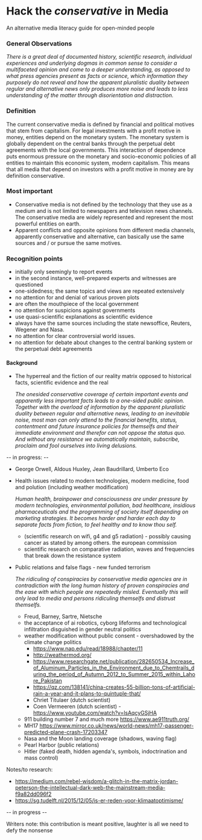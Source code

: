 # Hack the _conservative_ in Media

An alternative media literacy guide for open-minded people

### General Observations
_There is a great deal of documented history, scientific research, individual experiences and underlying dogmas in common sense to consider a multifaceted opinion and come to a deeper understanding, as opposed to what press agencies present as facts or science, which information they purposely do not reveal and how the apparent pluralistic duality between regular and alternative news only produces more noise and leads to less understanding of the matter through disorientation and distraction._

### Definition

The current conservative media is defined by financial and political motives that stem from capitalism. For legal investments with a profit motive in money, entities depend on the monetary system. The monetary system is globally dependent on the central banks through the perpetual debt agreements with the local governments. This interaction of dependence puts enormous pressure on the monetary and socio-economic policies of all entities to maintain this economic system, modern capitalism. This means that all media that depend on investors with a profit motive in money are by definition conservative.

### Most important

  - Conservative media is not defined by the technology that they use as a medium and is not limited to newspapers and television news channels. The conservative media are widely represented and represent the most powerful entities on earth.
  - Apparent conflicts and opposite opinions from different media channels, apparently conservative and alternative, can basically use the same sources and / or pursue the same motives.

### Recognition points
 
  - initially only seemingly to report events
  - in the second instance, well-prepared experts and witnesses are questioned
  - one-sidedness; the same topics and views are repeated extensively
  - no attention for and denial of various proven plots
  - are often the mouthpiece of the local government
  - no attention for suspicions against governments
  - use quasi-scientific explanations as scientific evidence
  - always have the same sources including the state newsoffice, Reuters, Wegener and Nasa.
  - no attention for clear controversial world issues.
  - no attention for debate about changes to the central banking system or the perpetual debt agreements
  

#### Background
- The hyperreal and the fiction of our reality matrix opposed to historical facts, scientific evidence and the real

  _The onesided conservative coverage of certain important events and apparently less important facts leads to a one-sided public opinion. Together with the overload of information by the apparent pluralistic duality between regular and alternative news, leading to an inevitable noise, most man can only attend to the financial benefits, status, contentment and future insurance policies for themselfs and their immediate environment and therefor can not oppose the status quo. And without any resistance we automatically maintain, subscribe, proclaim and fool ourselves into living delusions._


-- in progress: --

  - George Orwell, Aldous Huxley, Jean Baudrillard, Umberto Eco

- Health issues related to modern technologies, modern medicine, food and polution (including weather modification)

  _Human health, brainpower and consciousness are under pressure by modern technologies, environmental pollution, bad healthcare, insidious pharmaceuticals and the programming of society itself depending on marketing strategies. It becomes harder and harder each day to separate facts from fiction, to feel healthy and to know thou self._
  
  - (scientific research on wifi, g4 and g5 radiation) - possibly causing cancer as stated by among others. the european commission
  - scientific research on comparative radiation, waves and frequencies that break down the resistance system
    

- Public relations and false flags - new funded terrorism

  _The ridiculing of conspiracies by conservative media agencies are in contradiction with the long human history of proven conspiracies and the ease with which people are repeatedly misled. Eventually this will only lead to media and persons ridiculing themselfs and distrust themselfs._
  
  - Freud, Barney, Sartre, Nietsche 
  - the acceptance of ai robotics, cyborg lifeforms and technological infiltration disguished in gender neutral politics
  - weather modification without public consent - overshadowed by the climate change politics
    - https://www.nap.edu/read/18988/chapter/11
    - http://weathermod.org/
    - https://www.researchgate.net/publication/282650534_Increase_of_Aluminum_Particles_in_the_Environment_due_to_Chemtrails_during_the_period_of_Autumn_2012_to_Summer_2015_within_Lahore_Pakistan
    - https://qz.com/138141/china-creates-55-billion-tons-of-artificial-rain-a-year-and-it-plans-to-quintuple-that/
    - Chriet Titulaer (dutch scientist) 
    - Coen Vermeeren (dutch scientist) - https://www.youtube.com/watch?v=lsAqcyGSjHA
  - 911 building number 7 and much more https://www.ae911truth.org/
  - MH17 https://www.mirror.co.uk/news/world-news/mh17-passenger-predicted-plane-crash-17203347
  - Nasa and the Moon landing coverage (shadows, waving flag)
  - Pearl Harbor (public relations)
  - Hitler (faked death, hidden agenda's, symbols, indoctrination and mass control)
    
Notes/to research:
- https://medium.com/rebel-wisdom/a-glitch-in-the-matrix-jordan-peterson-the-intellectual-dark-web-the-mainstream-media-f9a82dd096f2
- https://sg.tudelft.nl/2015/12/05/is-er-reden-voor-klimaatoptimisme/
    
    
 -- in progress --
 
Writers note: this contribution is meant positive, laughter is all we need to defy the nonsense
